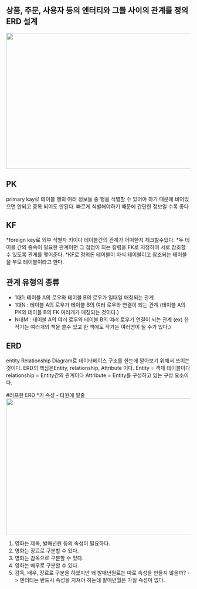 ## 상품, 주문, 사용자 등의 엔터티와 그들 사이의 관계를 정의 ERD 설계

<img src = "https://github.com/ApptiveDev/study-springboot/assets/64734115/1dba8972-76cb-4ef7-b5af-9ce6ba671f69" width="600" height="370">

## PK

primary kay로 테이블 행의 여러 정보들 중 행을 식별할 수 있어야 하기 때문에 비어있으면 안되고
중복 되어도 안된다. 빠르게 식별해야하기 때문에 간단한 정보일 수록 좋다

## KF

*foreign key로 외부 식별자 키이다 테이블간의 관계가 어떠한지 체크할수있다.
*두 테이블 간의 종속이 필요한 관계이면 그 접점이 되는 칼럼을 FK로 지정하여 서로 참조할 수 있도록 관계를 맺어준다.
*KF로 정의돈 테이블이 자식 테이블이고 참조되는 테이블을 부모 테이블이라고 한다.

## 관계 유형의 종류

* 1대1: 테이블 A의 로우와 테이블 B의 로우가 일대일 매칭되는 관계
* 1대N : 테이블 A의 로우가 테이블 B의 여러 로우와 연결이 되는 관계 (테이블 A의 PK와 테이블 B의 FK 여러개가 매칭되는 것이다.)
* N대M : 테이블 A의 여러 로우와 테이블 B의 여러 로우가 연결이 되는 관계 (ex) 한 작가는 여러개의 책을 쓸수 있고 한 책에도 작가는 여러명이 될 수가 있다.)

## ERD

entity Relationship Diagram로 데이터베이스 구조를 한눈에 알아보기 위해서 쓰이는 것이다.
ERD의 핵심은Entity, relationship, Attribute 이다.
Entity = 객체 테이블이다
relationship = Entity간의 관계이다
Attribute = Entity를 구성하고 있는 구성 요소이다.

#러프한 ERD
*키 속성 - 타원에 밑줄
<img src = "https://github.com/ApptiveDev/study-springboot/assets/64734115/be0a3c4f-4685-4ff1-811e-f558b4e62d17" width="600" height="370">

1. 영화는 제목, 발매년원 등의 속성이 필요하다.
2. 영화는 장르로 구분할 수 있다.
3. 영화는 감독으로 구분할 수 있다.
4. 영화는 배우로 구분할 수 있다.
5. 감독, 배우, 장르로 구분을 하였지만 왜 발매년원로는 따로 속성을 만들지 않을까?
-> 엔터티는 반드시 속성을 지져야 하는데 발매년월은 가질 속성이 없다.

